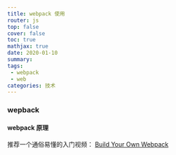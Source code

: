 ```yaml
---
title: webpack 使用
router: js
top: false
cover: false
toc: true
mathjax: true
date: 2020-01-10
summary:
tags: 
 - webpack
 - web
categories: 技术
---
```


### wepback

#### webpack 原理

推荐一个通俗易懂的入门视频：
[Build Your Own Webpack](https://www.youtube.com/watch?v=Gc9-7PBqOC8&list=LLHK1mTHpwrUeYgF5gu-Kd4g)
